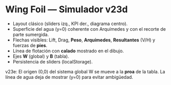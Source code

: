# Wing Foil — Simulador v23d
- Layout clásico (sliders izq., KPI der., diagrama centro).
- Superficie del agua (y=0) coherente con Arquímedes y con el recorte de parte sumergida.
- Flechas visibles: Lift, Drag, **Peso**, **Arquímedes**, **Resultantes** (V/H) y fuerzas de **pies**.
- Línea de flotación con **calado** mostrado en el dibujo.
- Ejes **W** (global) y **B** (tabla).
- Persistencia de sliders (localStorage).

v23e: El origen (0,0) del sistema global W se mueve a la **proa** de la tabla. La línea de agua deja de mostrar (y=0) para evitar ambigüedad.
